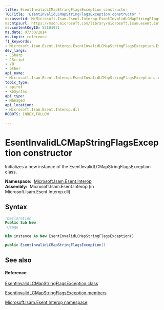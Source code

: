 ```yaml
---
title: EsentInvalidLCMapStringFlagsException constructor 
TOCTitle: 'EsentInvalidLCMapStringFlagsException constructor '
ms:assetid: M:Microsoft.Isam.Esent.Interop.EsentInvalidLCMapStringFlagsException.#ctor
ms:mtpsurl: https://msdn.microsoft.com/library/microsoft.isam.esent.interop.esentinvalidlcmapstringflagsexception.esentinvalidlcmapstringflagsexception(v=EXCHG.10)
ms:contentKeyID: 55101971
ms.date: 07/30/2014
ms.topic: reference
f1_keywords:
- Microsoft.Isam.Esent.Interop.EsentInvalidLCMapStringFlagsException.EsentInvalidLCMapStringFlagsException
dev_langs:
- CSharp
- JScript
- VB
- other
api_name: 
- Microsoft.Isam.Esent.Interop.EsentInvalidLCMapStringFlagsException..ctor
topic_type: 
- apiref
- kbSyntax
api_type: 
- Managed
api_location: 
- Microsoft.Isam.Esent.Interop.dll
ROBOTS: INDEX,FOLLOW

---
```


# EsentInvalidLCMapStringFlagsException constructor

Initializes a new instance of the EsentInvalidLCMapStringFlagsException class.

**Namespace:**  [Microsoft.Isam.Esent.Interop](./microsoft.isam.esent.interop-namespace.md)  
**Assembly:**  Microsoft.Isam.Esent.Interop (in Microsoft.Isam.Esent.Interop.dll)

## Syntax

``` vb
'Declaration
Public Sub New
'Usage

Dim instance As New EsentInvalidLCMapStringFlagsException()
```

``` csharp
public EsentInvalidLCMapStringFlagsException()
```

## See also

#### Reference

[EsentInvalidLCMapStringFlagsException class](./esentinvalidlcmapstringflagsexception-class.md)

[EsentInvalidLCMapStringFlagsException members](./esentinvalidlcmapstringflagsexception-members.md)

[Microsoft.Isam.Esent.Interop namespace](./microsoft.isam.esent.interop-namespace.md)